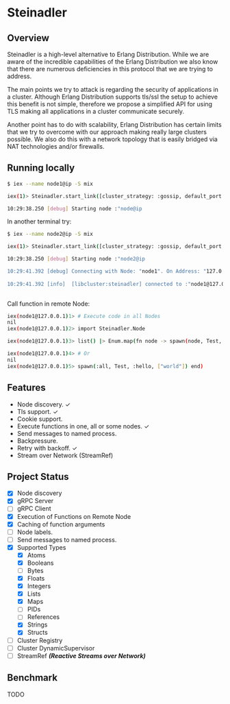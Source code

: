 # Steinadler

## Overview

Steinadler is a high-level alternative to Erlang Distribution. 
While we are aware of the incredible capabilities of the Erlang Distribution we also know 
that there are numerous deficiencies in this protocol that we are trying to address.

The main points we try to attack is regarding the security of applications in a cluster. 
Although Erlang Distribution supports tls/ssl the setup to achieve this benefit is not simple, 
therefore we propose a simplified API for using TLS making all applications in a cluster communicate securely.

Another point has to do with scalability, Erlang Distribution has certain limits that we try to overcome with our approach 
making really large clusters possible. 
We also do this with a network topology that is easily bridged via NAT technologies and/or firewalls.

## Running locally

```sh
$ iex --name node1@ip -S mix

iex(1)> Steinadler.start_link([cluster_strategy: :gossip, default_port: 4001])

10:29:38.250 [debug] Starting node :"node@ip
```

In another terminal try:

```sh
$ iex --name node2@ip -S mix

iex(1)> Steinadler.start_link([cluster_strategy: :gossip, default_port: 4002])

10:29:38.250 [debug] Starting node :"node2@ip

10:29:41.392 [debug] Connecting with Node: "node1". On Address: "127.0.0.1"
 
10:29:41.392 [info]  [libcluster:steinadler] connected to :"node1@127.0.0.1"
 
```

Call function in remote Node:

```sh
iex(node1@127.0.0.1)1> # Execute code in all Nodes  
nil
iex(node1@127.0.0.1)2> import Steinadler.Node

iex(node1@127.0.0.1)3> list() |> Enum.map(fn node -> spawn(node, Test, :hello, ["world"]) end)

iex(node1@127.0.0.1)4> # Or
nil
iex(node1@127.0.0.1)5> spawn(:all, Test, :hello, ["world"]) end)
```

## Features

* Node discovery. ✓
* Tls support. ✓
* Cookie support. 
* Execute functions in one, all or some nodes. ✓
* Send messages to named process.
* Backpressure.
* Retry with backoff. ✓
* Stream over Network (StreamRef)

## Project Status

- [x] Node discovery
- [x] gRPC Server
- [ ] gRPC Client
- [x] Execution of Functions on Remote Node
- [x] Caching of function arguments
- [ ] Node labels.
- [ ] Send messages to named process.
- [x] Supported Types
    - [x] Atoms
    - [x] Booleans
    - [ ] Bytes
    - [x] Floats
    - [x] Integers
    - [x] Lists
    - [x] Maps
    - [ ] PIDs
    - [ ] References
    - [x] Strings
    - [x] Structs
- [ ] Cluster Registry
- [ ] Cluster DynamicSupervisor
- [ ] StreamRef ***(Reactive Streams over Network)***

## Benchmark

TODO